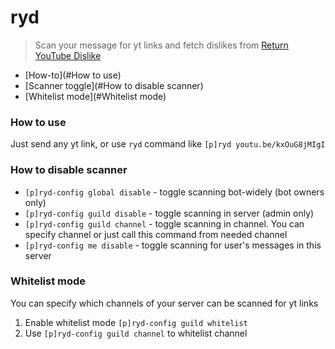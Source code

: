 # ryd
> Scan your message for yt links and fetch dislikes from [Return YouTube Dislike](https://returnyoutubedislike.com/)

- [How-to](#How to use)
- [Scanner toggle](#How to disable scanner)
- [Whitelist mode](#Whitelist mode)

### How to use
Just send any yt link, or use `ryd` command like `[p]ryd youtu.be/kxOuG8jMIgI`

### How to disable scanner
- `[p]ryd-config global disable` - toggle scanning bot-widely (bot owners only)
- `[p]ryd-config guild disable` - toggle scanning in server (admin only)
- `[p]ryd-config guild channel` - toggle scanning in channel. You can specify channel or just call this command from needed channel
- `[p]ryd-config me disable` - toggle scanning for user's messages in this server

### Whitelist mode
You can specify which channels of your server can be scanned for yt links

1. Enable whitelist mode `[p]ryd-config guild whitelist`
2. Use `[p]ryd-config guild channel` to whitelist channel
